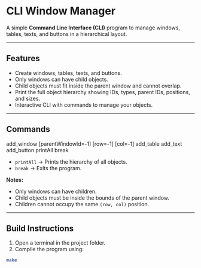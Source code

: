 # CLI Window Manager

A simple **Command Line Interface (CLI)** program to manage windows, tables, texts, and buttons in a hierarchical layout.

---

## Features

- Create windows, tables, texts, and buttons.
- Only windows can have child objects.
- Child objects must fit inside the parent window and cannot overlap.
- Print the full object hierarchy showing IDs, types, parent IDs, positions, and sizes.
- Interactive CLI with commands to manage your objects.

---

## Commands

add_window <id> <rowCount> <colCount> [parentWindowId=-1] [row=-1] [col=-1]
add_table <id> <rowCount> <colCount> <parentWindowId> <row> <col>
add_text <id> <text> <parentWindowId> <row> <col>
add_button <id> <text> <parentWindowId> <row> <col>
printAll
break


- `printAll` → Prints the hierarchy of all objects.
- `break` → Exits the program.

**Notes:**
- Only windows can have children.
- Child objects must be inside the bounds of the parent window.
- Children cannot occupy the same `(row, col)` position.

---

## Build Instructions

1. Open a terminal in the project folder.
2. Compile the program using:
```bash
make
